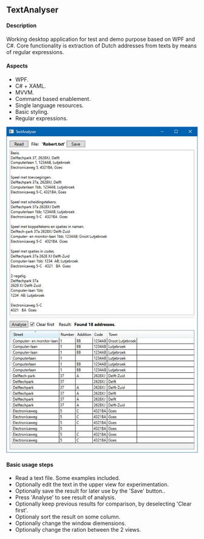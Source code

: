 ## TextAnalyser

#### Description
Working desktop application for test and demo purpose based on WPF and C#. 
Core functionality is extraction of Dutch addresses from texts by means of regular expressions.

#### Aspects
* WPF.
* C# + XAML.
* MVVM.
* Command based enablement.
* Single language resources.
* Basic styling.
* Regular expressions.

![](example.JPG)

#### Basic usage steps
* Read a text file. Some examples included.
* Optionally edit the text in the upper view for experimentation.
* Optionally save the result for later use by the 'Save' button..
* Press 'Analyse' to see result of analysis.
* Optionally keep previous results for comparison, by deselecting 'Clear first'.
* Optionaly sort the result on some column.
* Optionally change the window diemensions.
* Optionally change the ration between the 2 views.
